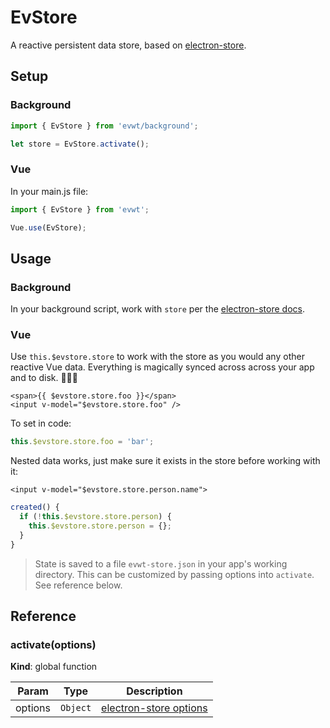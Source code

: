 # EvStore

A reactive persistent data store, based on [electron-store](https://github.com/sindresorhus/electron-store).

## Setup

### Background

```js
import { EvStore } from 'evwt/background';

let store = EvStore.activate();
```

### Vue

In your main.js file:

```js
import { EvStore } from 'evwt';

Vue.use(EvStore);
```

## Usage

### Background

In your background script, work with `store` per the [electron-store docs](https://github.com/sindresorhus/electron-store).

### Vue

Use `this.$evstore.store` to work with the store as you would any other reactive Vue data. Everything is magically synced across across your app and to disk. 🧙🏻‍♂️

```vue
<span>{{ $evstore.store.foo }}</span>
<input v-model="$evstore.store.foo" />
```

To set in code:

```js
this.$evstore.store.foo = 'bar';
```

Nested data works, just make sure it exists in the store before working with it:

```vue
<input v-model="$evstore.store.person.name">
```

```js
created() {
  if (!this.$evstore.store.person) {
    this.$evstore.store.person = {};
  }
}
```

> State is saved to a file `evwt-store.json` in your app's working directory. This can be customized by passing options into `activate`. See reference below.
## Reference

<a name="activate"></a>

### activate(options)
**Kind**: global function  

| Param | Type | Description |
| --- | --- | --- |
| options | <code>Object</code> | [electron-store options](https://github.com/sindresorhus/electron-store#api) |

